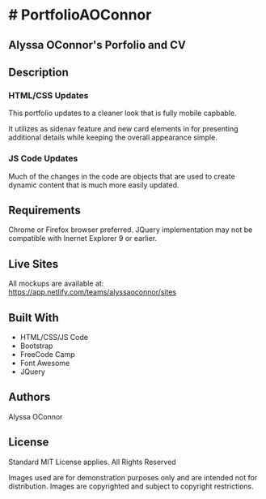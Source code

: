 # # PortfolioAOConnor

## Alyssa OConnor's Porfolio and CV

## Description

### HTML/CSS Updates 
This portfolio updates to a cleaner look that is fully mobile capbable. 

It utilizes as sidenav feature and new card elements in for presenting additional details while keeping the overall appearance simple. 

### JS Code Updates
Much of the changes in the code are objects that are used to create dynamic content that is much more easily updated. 


## Requirements
Chrome or Firefox browser preferred. JQuery implementation may not be compatible with Inernet Explorer 9 or earlier. 

## Live Sites
All mockups are available at: https://app.netlify.com/teams/alyssaoconnor/sites

## Built With
* HTML/CSS/JS Code
* Bootstrap
* FreeCode Camp
* Font Awesome
* JQuery

## Authors 
Alyssa OConnor

## License
Standard MIT License applies. All Rights Reserved

Images used are for demonstration purposes only and are intended not for distribution. Images are copyrighted and subject to copyright restrictions.







